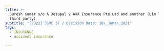 ```yaml
---
title: >-
  Suresh Kumar s/o A Jesupal v AXA Insurance Pte Ltd and another (Lim Tean,
  third party)
subtitle: "[2021] SGMC 37 / Decision Date: 10\_June\_2021"
tags:
  - INSURANCE
  - accident insurance

---
```

